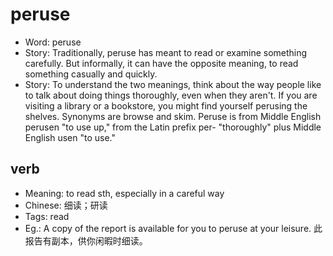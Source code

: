 # peruse

- Word: peruse
- Story: Traditionally, peruse has meant to read or examine something carefully. But informally, it can have the opposite meaning, to read something casually and quickly.
- Story: To understand the two meanings, think about the way people like to talk about doing things thoroughly, even when they aren't. If you are visiting a library or a bookstore, you might find yourself perusing the shelves. Synonyms are browse and skim. Peruse is from Middle English perusen "to use up," from the Latin prefix per- "thoroughly" plus Middle English usen "to use."

## verb

- Meaning: to read sth, especially in a careful way
- Chinese: 细读；研读
- Tags: read
- Eg.: A copy of the report is available for you to peruse at your leisure. 此报告有副本，供你闲暇时细读。

